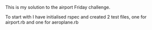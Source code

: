 This is my solution to the airport Friday challenge.

To start with I have initialised rspec and created 2 test files, one for airport.rb and one for aeroplane.rb